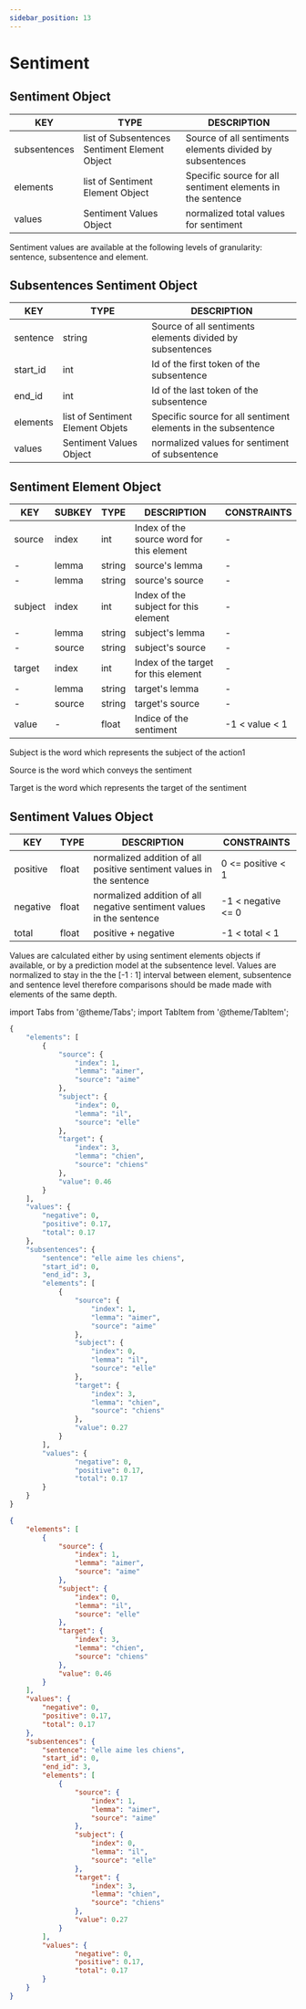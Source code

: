 ```yaml
---
sidebar_position: 13
---
```


# Sentiment

## Sentiment Object

| KEY          	| TYPE                                          	| DESCRIPTION                                                	|
|--------------	|-----------------------------------------------	|------------------------------------------------------------	|
| subsentences 	| list of Subsentences Sentiment Element Object 	| Source of all sentiments elements divided by subsentences  	|
| elements     	| list of Sentiment Element Object              	| Specific source for all sentiment elements in the sentence 	|
| values       	| Sentiment Values Object                       	| normalized total values for sentiment                      	|

Sentiment values are available at the following levels of granularity: sentence, subsentence and element.

## Subsentences Sentiment Object

| KEY      	| TYPE                             	| DESCRIPTION                                                   	|
|----------	|----------------------------------	|---------------------------------------------------------------	|
| sentence 	| string                           	| Source of all sentiments elements divided by subsentences     	|
| start_id 	| int                              	| Id of the first token of the subsentence                      	|
| end_id   	| int                              	| Id of the last token of the subsentence                       	|
| elements 	| list of Sentiment Element Objets 	| Specific source for all sentiment elements in the subsentence 	|
| values   	| Sentiment Values Object          	| normalized values for sentiment of subsentence                	|

## Sentiment Element Object

| KEY     	| SUBKEY 	| TYPE   	| DESCRIPTION                               	| CONSTRAINTS    	|
|---------	|--------	|--------	|-------------------------------------------	|----------------	|
| source  	| index  	| int    	| Index of the source word for this element 	| -              	|
| -       	| lemma  	| string 	| source's lemma                            	| -              	|
| -       	| lemma  	| string 	| source's source                           	| -              	|
| subject 	| index  	| int    	| Index of the subject for this element     	| -              	|
| -       	| lemma  	| string 	| subject's lemma                           	| -              	|
| -       	| source 	| string 	| subject's source                          	| -              	|
| target  	| index  	| int    	| Index of the target for this element      	| -              	|
| -       	| lemma  	| string 	| target's lemma                            	| -              	|
| -       	| source 	| string 	| target's source                           	| -              	|
| value   	| -      	| float  	| Indice of the sentiment                   	| -1 < value < 1 	|

Subject is the word which represents the subject of the action1 

Source is the word which conveys the sentiment

Target is the word which represents the target of the sentiment

## Sentiment Values Object

| KEY      	| TYPE  	| DESCRIPTION                                                          	| CONSTRAINTS        	|
|----------	|-------	|----------------------------------------------------------------------	|--------------------	|
| positive 	| float 	| normalized addition of all positive sentiment values in the sentence 	| 0 <= positive < 1  	|
| negative 	| float 	| normalized addition of all negative sentiment values in the sentence 	| -1 < negative <= 0 	|
| total    	| float 	| positive + negative                                                  	| -1 < total < 1     	|


Values are calculated either by using sentiment elements objects if available, or by a prediction model at the subsentence level. Values are normalized to stay in the the [-1 : 1] interval between element, subsentence and sentence level therefore comparisons should be made made with elements of the same depth.

import Tabs from '@theme/Tabs';
import TabItem from '@theme/TabItem';

<Tabs>
<TabItem value="py" label="Python">

```py
{
    "elements": [
        {
            "source": {
                "index": 1,
                "lemma": "aimer",
                "source": "aime"
            },
            "subject": {
                "index": 0,
                "lemma": "il",
                "source": "elle"
            },
            "target": {
                "index": 3,
                "lemma": "chien",
                "source": "chiens"
            },
            "value": 0.46
        }
    ],
    "values": {
        "negative": 0,
        "positive": 0.17,
        "total": 0.17
    },
    "subsentences": {
        "sentence": "elle aime les chiens",
        "start_id": 0,
        "end_id": 3,
        "elements": [
            {
                "source": {
                    "index": 1,
                    "lemma": "aimer",
                    "source": "aime"
                },
                "subject": {
                    "index": 0,
                    "lemma": "il",
                    "source": "elle"
                },
                "target": {
                    "index": 3,
                    "lemma": "chien",
                    "source": "chiens"
                },
                "value": 0.27
            }
        ],
        "values": {
                "negative": 0,
                "positive": 0.17,
                "total": 0.17
        }
    }
}
```

</TabItem>
<TabItem value="json" label="JSON">

```json
{
    "elements": [
        {
            "source": {
                "index": 1,
                "lemma": "aimer",
                "source": "aime"
            },
            "subject": {
                "index": 0,
                "lemma": "il",
                "source": "elle"
            },
            "target": {
                "index": 3,
                "lemma": "chien",
                "source": "chiens"
            },
            "value": 0.46
        }
    ],
    "values": {
        "negative": 0,
        "positive": 0.17,
        "total": 0.17
    },
    "subsentences": {
        "sentence": "elle aime les chiens",
        "start_id": 0,
        "end_id": 3,
        "elements": [
            {
                "source": {
                    "index": 1,
                    "lemma": "aimer",
                    "source": "aime"
                },
                "subject": {
                    "index": 0,
                    "lemma": "il",
                    "source": "elle"
                },
                "target": {
                    "index": 3,
                    "lemma": "chien",
                    "source": "chiens"
                },
                "value": 0.27
            }
        ],
        "values": {
                "negative": 0,
                "positive": 0.17,
                "total": 0.17
        }
    }
}
```

</TabItem>
</Tabs>
